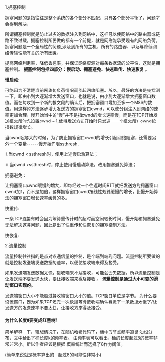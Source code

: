 1.拥塞控制

拥塞问题的是指往往是整个系统的各个部分不匹配，只有各个部分平衡了，问题才会得到解决。

所谓拥塞控制就是防止过多的数据注入到网络中，这样可以使网络中的路由器或链路不致过载。拥塞控制所要做的都有一个前提，就是网络能承受现有的网络负荷。拥塞问题是一个全局性的问题,涉及到所有的主机、所有的路由器、以及与降低网络传输性能有关的所有因素。

提高网络利用率，降低丢包率，并保证网络资源对每条数据流的公平性，这就是拥塞控制。 
**拥塞控制包括四部分：慢启动、拥塞避免、快速重传、快速恢复** 。

**慢启动:**

可能因为不清楚当前网络的负荷情况而引起网络阻塞。所以，最好的方法是先探测一下，即由小到大逐渐增大发送窗口，也就是说，由小到大逐渐增大拥塞窗口数值。而在每收到一个新的报文段的确认后，把拥塞窗口增加至多一个MSS的数值。用这样的方法逐步增大发送方的拥塞窗口cwnd，可以使分组注入到网络的速率更加合理。慢开始当中的“慢”并不是指cwnd的增长速率慢，而是在TCP开始发送报文段时先设置cwnd = 1,使得发送方在开始时只发送一一个报文段）cwnd按指数规律增长。

当cwnd足够大的时候，为了防止拥塞窗口cwnd的增长引起网络阻塞，还需要另外一个变量------慢开始门限ssthresh.

​    i.当cwnd < ssthresh时，使用上述慢启动算法；

​    ii.当cwnd >ssthresh时，停止使用慢启动算法，改用拥塞避免算法；

拥塞避免：

让拥塞窗口cwnd缓慢的增大，即每经过一个往返时间RTT就把发送方的拥塞窗口cwnd加1，而不是加倍，这样拥塞窗口cwnd按线性规律缓慢的增长，比慢开始算法的拥塞窗口增长速率缓慢的多。

快重传:

一条TCP连接有时会因为等待重传计时的超时而空闲较长时间，慢开始和拥塞避免无法解决这类问题，因此提出了快重传和快恢复的拥塞控制方法。



快恢复:



2.流量控制

流量控制往往指的是点对点通信量的控制，是个端到端的问题。流量控制所要做的就是控制发送端发送数据的速率，以便使接收端来得及接受。

如果发送端发送数据太快，接收端来不及接收，可能会丢失数据。所以流量控制是让发送端不要发送太快，要让接收端来得及接收 。
**流量控制是通过大小可变的滑动窗口实现的。** 

发送端窗口大小不能超过接收端窗口大小的值。TCP窗口单位是字节。 
为什么要设置窗口，因为如果TCP发完一次数据等待接收端确认再发下一条数据太慢了/让发送方的发送速率不要太快，让接收方来得及接受。 



#### 为什么长度8要变成红黑树?

简单解释一下，理想情况下，在随机哈希代码下，桶中的节点频率遵循
泊松分布，文中给出了桶长度k的频率表。
由频率表可以看出，桶的长度超过8的概率非常非常小。所以作者应该是根据
概率统计而选择了8作为阀值。

(简单来说就是概率算出的，超过8的可能性非常小)
